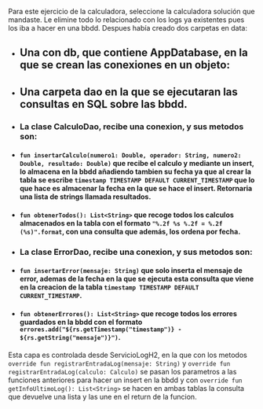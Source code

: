 Para este ejercicio de la calculadora, seleccione la calculadora solución que mandaste.
Le elimine todo lo relacionado con los logs ya existentes pues los iba a hacer en una bbdd.
Despues había creado dos carpetas en data:
- ## Una con db, que contiene AppDatabase, en la que se crean las conexiones en un objeto:
- ## Una carpeta dao en la que se ejecutaran las consultas en SQL sobre las bbdd. 
- ### La clase CalculoDao, recibe una conexion, y sus metodos son:
- #### ```fun insertarCalculo(numero1: Double, operador: String, numero2: Double, resultado: Double)``` que recibe el calculo y mediante un insert, lo almacena en la bbdd añadiendo tambien su fecha ya que al crear la tabla se escribe ```timestamp TIMESTAMP DEFAULT CURRENT_TIMESTAMP``` que lo que hace es almacenar la fecha en la que se hace el insert. Retornaria una lista de strings llamada resultados.
- #### ```fun obtenerTodos(): List<String>``` que recoge todos los calculos almacenados en la tabla con el formato ```"%.2f %s %.2f = %.2f (%s)".format```, con una consulta que además, los ordena por fecha.
- ### La clase ErrorDao, recibe una conexion, y sus metodos son:
- #### ```fun insertarError(mensaje: String)``` que solo inserta el mensaje de error, ademas de la fecha en la que se ejecuta esta consulta que viene en la creacion de la tabla ```timestamp TIMESTAMP DEFAULT CURRENT_TIMESTAMP```.
- #### ```fun obtenerErrores(): List<String>``` que recoge todos los errores guardados en la bbdd con el formato ```errores.add("${rs.getTimestamp("timestamp")} - ${rs.getString("mensaje")}")```.
Esta capa es controlada desde ServicioLogH2, en la que con los metodos ```override fun registrarEntradaLog(mensaje: String)``` y ```override fun registrarEntradaLog(calculo: Calculo)``` se pasan los parametros a las funciones anteriores para hacer un insert en la bbdd y con ```override fun getInfoUltimoLog(): List<String>``` se hacen en ambas tablas la consulta que devuelve una lista y las une en el return de la funcion.

